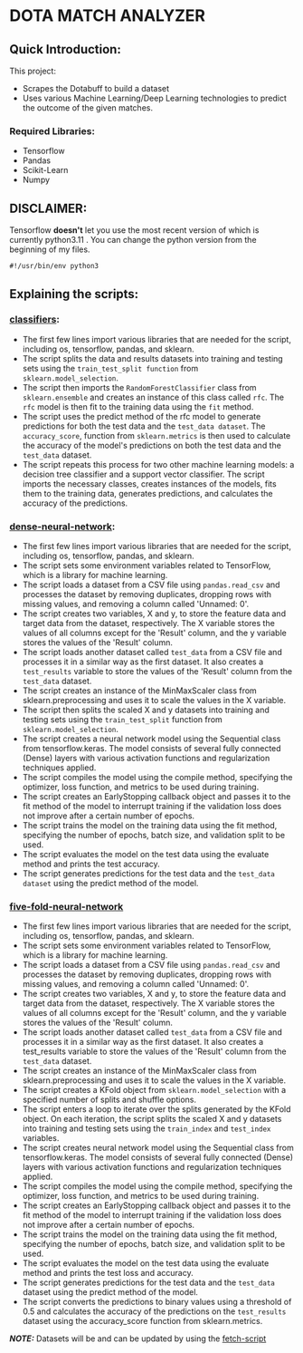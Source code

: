 # DOTA MATCH ANALYZER

## Quick Introduction:
This project:

* Scrapes the Dotabuff to build a dataset
* Uses various Machine Learning/Deep Learning technologies to predict the outcome of the given matches.

### Required Libraries:
- Tensorflow
- Pandas
- Scikit-Learn
- Numpy

## DISCLAIMER:
Tensorflow **doesn't** let you use the most recent version of which is currently python3.11 . You can
change the python version from the beginning of my files.

```python3
#!/usr/bin/env python3
```

## Explaining the scripts:
### [classifiers](./classifiers.py):
  * The first few lines import various libraries that are needed for the script, including os, tensorflow, pandas, and sklearn.
  * The script splits the data and results datasets into training and testing sets using the `train_test_split function` from `sklearn.model_selection`.
  * The script then imports the `RandomForestClassifier` class from `sklearn.ensemble` and creates an instance of this class called `rfc`. The `rfc` model is then fit to the training data using the `fit` method.
  * The script uses the predict method of the rfc model to generate predictions for both the test data and the `test_data dataset`. The `accuracy_score`, function from `sklearn.metrics` is then used to calculate the accuracy of the model's predictions on both the test data and the `test_data` dataset.
  * The script repeats this process for two other machine learning models: a decision tree classifier and a support vector classifier. The script imports the necessary classes, creates instances of the models, fits them to the training data, generates predictions, and calculates the accuracy of the predictions.

### [dense-neural-network](./dense-neural-network.py):
  * The first few lines import various libraries that are needed for the script, including os, tensorflow, pandas, and sklearn.
  * The script sets some environment variables related to TensorFlow, which is a library for machine learning.
  * The script loads a dataset from a CSV file using `pandas.read_csv` and processes the dataset by removing duplicates, dropping rows with missing values, and removing a column called 'Unnamed: 0'.
  * The script creates two variables, X and y, to store the feature data and target data from the dataset, respectively. The X variable stores the values of all columns except for the 'Result' column, and the y variable stores the values of the 'Result' column.
  * The script loads another dataset called `test_data` from a CSV file and processes it in a similar way as the first dataset. It also creates a `test_results` variable to store the values of the 'Result' column from the `test_data` dataset.
  * The script creates an instance of the MinMaxScaler class from sklearn.preprocessing and uses it to scale the values in the X variable.
  * The script then splits the scaled X and y datasets into training and testing sets using the `train_test_split` function from `sklearn.model_selection`.
  * The script creates a neural network model using the Sequential class from tensorflow.keras. The model consists of several fully connected (Dense) layers with various activation functions and regularization techniques applied.
  * The script compiles the model using the compile method, specifying the optimizer, loss function, and metrics to be used during training.
  * The script creates an EarlyStopping callback object and passes it to the fit method of the model to interrupt training if the validation loss does not improve after a certain number of epochs.
  * The script trains the model on the training data using the fit method, specifying the number of epochs, batch size, and validation split to be used.
  * The script evaluates the model on the test data using the evaluate method and prints the test accuracy.
  * The script generates predictions for the test data and the `test_data dataset` using the predict method of the model.

### [five-fold-neural-network](./five-fold-neural-network.py)
  * The first few lines import various libraries that are needed for the script, including os, tensorflow, pandas, and sklearn.
  * The script sets some environment variables related to TensorFlow, which is a library for machine learning.
  * The script loads a dataset from a CSV file using `pandas.read_csv` and processes the dataset by removing duplicates, dropping rows with missing values, and removing a column called 'Unnamed: 0'.
  * The script creates two variables, X and y, to store the feature data and target data from the dataset, respectively. The X variable stores the values of all columns except for the 'Result' column, and the y variable stores the values of the 'Result' column.
  * The script loads another dataset called `test_data` from a CSV file and processes it in a similar way as the first dataset. It also creates a test_results variable to store the values of the 'Result' column from the `test_data` dataset.
  * The script creates an instance of the MinMaxScaler class from sklearn.preprocessing and uses it to scale the values in the X variable.
  * The script creates a KFold object from `sklearn.model_selection` with a specified number of splits and shuffle options.
  * The script enters a loop to iterate over the splits generated by the KFold object. On each iteration, the script splits the scaled X and y datasets into training and testing sets using the `train_index` and `test_index` variables.
  * The script creates neural network model using the Sequential class from tensorflow.keras. The model consists of several fully connected (Dense) layers with various activation functions and regularization techniques applied.
  * The script compiles the model using the compile method, specifying the optimizer, loss function, and metrics to be used during training.
  * The script creates an EarlyStopping callback object and passes it to the fit method of the model to interrupt training if the validation loss does not improve after a certain number of epochs.
  * The script trains the model on the training data using the fit method, specifying the number of epochs, batch size, and validation split to be used.
  * The script evaluates the model on the test data using the evaluate method and prints the test loss and accuracy.
  * The script generates predictions for the test data and the `test_data` dataset using the predict method of the model.
  * The script converts the predictions to binary values using a threshold of 0.5 and calculates the accuracy of the predictions on the `test_results` dataset using the accuracy_score function from sklearn.metrics.


**_NOTE:_**  Datasets will be and can be updated by using the [fetch-script](./fetchers/fetch-script)
